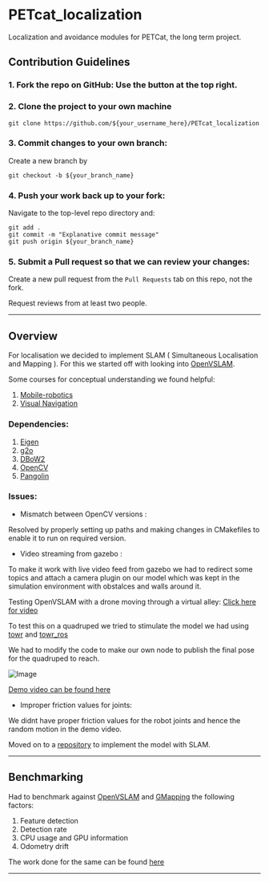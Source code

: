 # PETcat_localization
Localization and avoidance modules for PETCat, the long term project.

## Contribution Guidelines

### 1. Fork the repo on GitHub: Use the button at the top right.

### 2. Clone the project to your own machine

``` git clone https://github.com/${your_username_here}/PETcat_localization ```

### 3. Commit changes to your own branch: 

Create a new branch by

``` git checkout -b ${your_branch_name} ```

### 4. Push your work back up to your fork: 

Navigate to the top-level repo directory and:
``` 
git add .
git commit -m "Explanative commit message"
git push origin ${your_branch_name} 
```
    
### 5. Submit a Pull request so that we can review your changes:

Create a new pull request from the `Pull Requests` tab on this repo, not the fork.

Request reviews from at least two people. 
  
---

## Overview

For localisation we decided to implement SLAM ( Simultaneous Localisation and Mapping ). For this we started off with looking into [OpenVSLAM](https://openvslam.readthedocs.io/en/master/ros_package.html).

Some courses for conceptual understanding we found helpful:

1. [Mobile-robotics](http://ais.informatik.uni-freiburg.de/teaching/ss19/robotics/)
2. [Visual Navigation](https://vision.in.tum.de/teaching/ss2013/visnav2013)

### Dependencies:

1. [Eigen](http://eigen.tuxfamily.org/)
2. [g2o](https://github.com/RainerKuemmerle/g2o)
3. [DBoW2](https://github.com/shinsumicco/DBoW2)
4. [OpenCV](https://opencv.org/)
5. [Pangolin](https://github.com/stevenlovegrove/Pangolin)

### Issues:

* Mismatch between OpenCV versions : 

Resolved by properly setting up paths and making changes in CMakefiles to enable it to run on required version.

* Video streaming from gazebo :

To make it work with live video feed from gazebo we had to redirect some topics and attach a camera plugin on our model which was kept in the simulation environment with obstalces and walls around it.

Testing OpenVSLAM with a drone moving through a virtual alley:
[Click here for video](https://drive.google.com/file/d/1Y_Hu-au4z2JEkjzrlUlrZw7EljRF2b_A/view)


To test this on a quadruped we tried to stimulate the model we had using [towr](http://docs.ros.org/lunar/api/towr/html/index.html) and [towr_ros](https://github.com/ethz-adrl/towr)

We had to modify the code to make our own node to publish the final pose for the quadruped to reach.

![Image](img/towr_code,png)

[Demo video can be found here](https://drive.google.com/open?id=1MN2vm95H1Dhfs8n3qlgd3xLlkyX3Nfzf
)

* Improper friction values for joints:

We didnt have proper friction values for the robot joints and hence the random motion in the demo video.

Moved on to a [repository](https://github.com/chvmp/champ) to implement the model with SLAM. 

---

## Benchmarking

Had to benchmark against [OpenVSLAM](https://openvslam.readthedocs.io/en/master/installation.html) and [GMapping](http://wiki.ros.org/gmapping) the following factors:

1. Feature detection
2. Detection rate
3. CPU usage and GPU information
4. Odometry drift

The work done for the same can be found [here](https://github.com/m2kulkarni/PETcat_Benchmark)

---